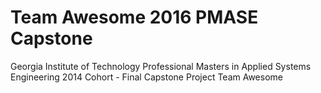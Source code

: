 # Team Awesome 2016 PMASE Capstone
Georgia Institute of Technology
Professional Masters in Applied Systems Engineering
2014 Cohort - Final Capstone Project
Team Awesome
